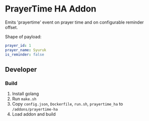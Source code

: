 # PrayerTime HA Addon
Emits 'prayertime' event on prayer time and on configurable reminder offset.

Shape of payload:
```yaml
prayer_id: 1
prayer_name: Syuruk
is_reminder: false
```

## Developer
### Build
1. Install golang
2. Run `make.sh`
3. Copy `config.json`, `Dockerfile`, `run.sh`, `prayertime_ha` to `/addons/prayertime-ha`
4. Load addon and build
